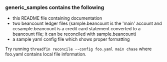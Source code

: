 ### generic_samples contains the following
* this README file containing documentation
* two beancount ledger files (sample.beancount is the 'main' account and ccsample.beancount is a credit card statement converted to a beancount file; it can be reconciled with sample.beancount)
* a sample yaml config file which shows proper formatting

Try running `threadfin reconcile --config foo.yaml main chase`
where foo.yaml contains local file information.
